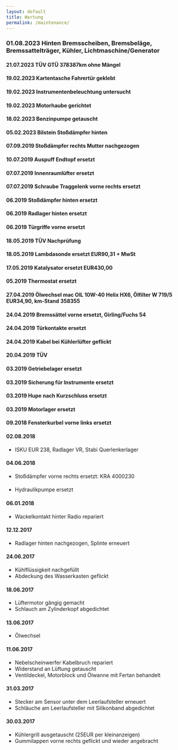 ```yaml
---
layout: default
title: Wartung
permalink: /maintenance/
---
```


### 01.08.2023 Hinten Bremsscheiben, Bremsbeläge, Bremssattelträger, Kühler, Lichtmaschine/Generator

#### 21.07.2023 TÜV GTÜ 378387km ohne Mängel

#### 19.02.2023 Kartentasche Fahrertür geklebt

#### 19.02.2023 Instrumentenbeleuchtung untersucht 

#### 19.02.2023 Motorhaube gerichtet

#### 18.02.2023 Benzinpumpe getauscht

#### 05.02.2023 Bilstein Stoßdämpfer hinten

#### 07.09.2019 Stoßdämpfer rechts Mutter nachgezogen

#### 10.07.2019 Auspuff Endtopf ersetzt

#### 07.07.2019 Innenraumlüfter ersetzt

#### 07.07.2019 Schraube Traggelenk vorne rechts ersetzt

#### 06.2019 Stoßdämpfer hinten ersetzt

#### 06.2019 Radlager hinten ersetzt

#### 06.2019 Türgriffe vorne ersetzt

#### 18.05.2019 TÜV Nachprüfung

#### 18.05.2019 Lambdasonde ersetzt EUR90,31 + MwSt

#### 17.05.2019 Katalysator ersetzt EUR430,00

#### 05.2019 Thermostat ersetzt

#### 27.04.2019 Ölwechsel mac OIL 10W-40 Helix HX6, Ölfilter W 719/5 EUR34,90, km-Stand 358355

#### 24.04.2019 Bremssättel vorne ersetzt, Girling/Fuchs 54

#### 24.04.2019 Türkontakte ersetzt

#### 24.04.2019 Kabel bei Kühlerlüfter geflickt

#### 20.04.2019 TÜV 

#### 03.2019 Getriebelager ersetzt

#### 03.2019 Sicherung für Instrumente ersetzt

#### 03.2019 Hupe nach Kurzschluss ersetzt

#### 03.2019 Motorlager ersetzt

#### 09.2018 Fensterkurbel vorne links ersetzt

#### 02.08.2018
- ISKU EUR 238, Radlager VR, Stabi Querlenkerlager

#### 04.06.2018
- Stoßdämpfer vorne rechts ersetzt: KRA 4000230

#### 
- Hydraulikpumpe ersetzt

#### 06.01.2018
- Wackelkontakt hinter Radio repariert

#### 12.12.2017
- Radlager hinten nachgezogen, Splinte erneuert

#### 24.06.2017
- Kühlflüssigkeit nachgefüllt
- Abdeckung des Wasserkasten geflickt

#### 18.06.2017
- Lüftermotor gängig gemacht
- Schlauch am Zylinderkopf abgedichtet

#### 13.06.2017
- Ölwechsel

#### 11.06.2017
- Nebelscheinwerfer Kabelbruch repariert
- Widerstand an Lüftung getauscht
- Ventildeckel, Motorblock und Ölwanne mit Fertan behandelt

#### 31.03.2017
- Stecker am Sensor unter dem Leerlaufsteller erneuert
- Schläuche am Leerlaufsteller mit Silikonband abgedichtet 

#### 30.03.2017
- Kühlergrill ausgetauscht (25EUR per kleinanzeigen)
- Gummilappen vorne rechts geflickt und wieder angebracht

